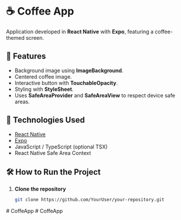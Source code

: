 # ☕ Coffee App

Application developed in **React Native** with **Expo**, featuring a coffee-themed screen.

## 📱 Features
- Background image using **ImageBackground**.
- Centered coffee image.
- Interactive button with **TouchableOpacity**.
- Styling with **StyleSheet**.
- Uses **SafeAreaProvider** and **SafeAreaView** to respect device safe areas.

## 🚀 Technologies Used
- [React Native](https://reactnative.dev/)
- [Expo](https://expo.dev/)
- JavaScript / TypeScript (optional TSX)
- React Native Safe Area Context

## 🛠 How to Run the Project

1. **Clone the repository**
   ```bash
   git clone https://github.com/YourUser/your-repository.git
#   C o f f e A p p 
 
 #   C o f f e A p p  
 